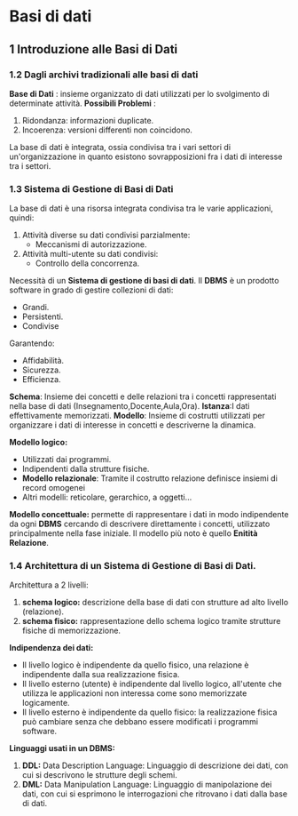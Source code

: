 # Basi di dati 

## 1 Introduzione alle Basi di Dati

### 1.2 Dagli archivi tradizionali alle basi di dati

**Base di Dati** : insieme organizzato di dati utilizzati per lo svolgimento di determinate attività.
**Possibili Problemi** : 
1. Ridondanza: informazioni duplicate.
2. Incoerenza: versioni differenti non coincidono.

La base di dati è integrata, ossia condivisa tra i vari settori di un'organizzazione in quanto esistono sovrapposizioni fra i dati di interesse tra i settori.

### 1.3 Sistema di Gestione di Basi di Dati
La base di dati è una risorsa integrata condivisa tra le varie applicazioni, quindi:
 1. Attività diverse su dati condivisi parzialmente: 
	 - Meccanismi di autorizzazione.
 2. Attività multi-utente su dati condivisi:
	 - Controllo della concorrenza.

Necessità di un **Sistema di gestione di basi di dati**.
Il **DBMS** è un prodotto software in grado di gestire collezioni di dati:
- Grandi.
- Persistenti.
- Condivise

Garantendo:
 - Affidabilità.
 - Sicurezza.
 - Efficienza. 

**Schema**: Insieme dei concetti e delle relazioni tra i concetti rappresentati nella base di dati (Insegnamento,Docente,Aula,Ora).
**Istanza**:I dati effettivamente memorizzati.
 **Modello**: Insieme di costrutti utilizzati per organizzare i dati di interesse in concetti e descriverne la dinamica.
 
 **Modello logico:**
- Utilizzati dai programmi.
- Indipendenti dalla strutture fisiche.
 - **Modello relazionale**: Tramite il costrutto relazione definisce insiemi di record omogenei
 - Altri modelli: reticolare, gerarchico, a oggetti...

**Modello concettuale:** permette di rappresentare i dati in modo indipendente da ogni **DBMS** cercando di descrivere direttamente i concetti, utilizzato principalmente nella fase iniziale. Il modello più noto è quello **Enitità Relazione**.

### 1.4 Architettura di un Sistema di  Gestione di Basi di Dati.

Architettura a 2 livelli:
1. **schema logico:** descrizione della base di dati con strutture ad alto livello (relazione).
2. **schema fisico:** rappresentazione dello schema logico tramite strutture fisiche di memorizzazione.

**Indipendenza dei dati:** 
- Il livello logico è indipendente da quello fisico, una relazione è indipendente dalla sua realizzazione fisica.
- Il livello esterno (utente) è indipendente dal livello logico, all'utente che utilizza le applicazioni non interessa come sono memorizzate logicamente.
- Il livello esterno è indipendente da quello fisico: la realizzazione fisica può cambiare senza che debbano essere modificati i programmi software.

**Linguaggi usati in un DBMS:**
1. **DDL:** Data Description Language: Linguaggio di descrizione dei dati, con cui si descrivono le strutture degli schemi.
2. **DML:** Data Manipulation Language: Linguaggio di manipolazione dei dati, con cui si esprimono le interrogazioni che ritrovano i dati dalla base di dati.
